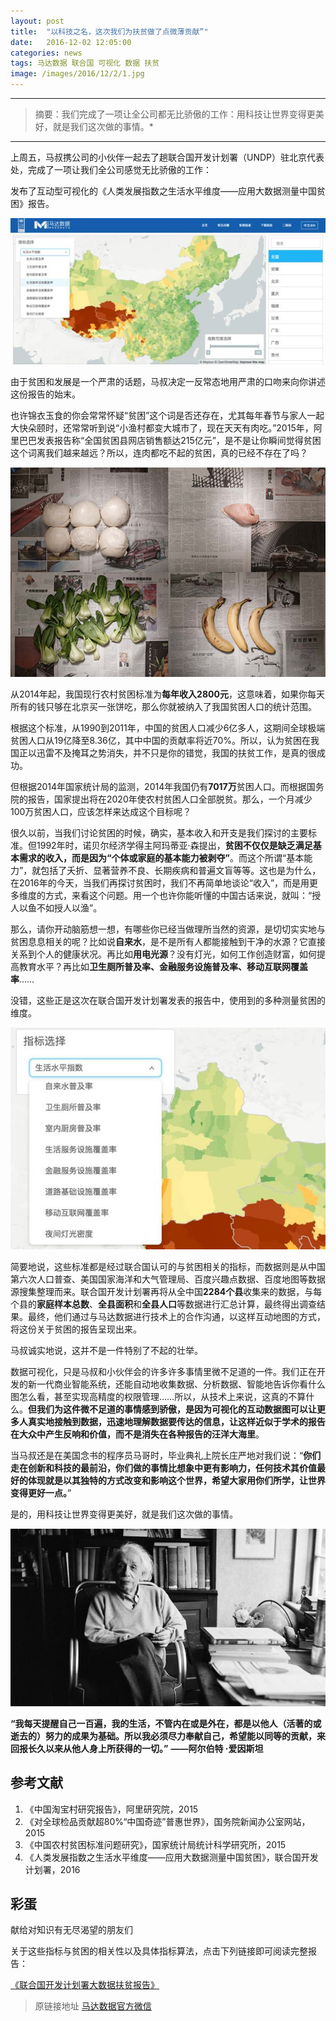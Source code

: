 ```yaml
---
layout: post
title:  "以科技之名，这次我们为扶贫做了点微薄贡献”"
date:   2016-12-02 12:05:00
categories: news
tags: 马达数据 联合国 可视化 数据 扶贫 
image: /images/2016/12/2/1.jpg
---
```


---------
>摘要：我们完成了一项让全公司都无比骄傲的工作：用科技让世界变得更美好，就是我们这次做的事情。*

--------
上周五，马叔携公司的小伙伴一起去了趟联合国开发计划署（UNDP）驻北京代表处，完成了一项让我们全公司感觉无比骄傲的工作：

发布了互动型可视化的《人类发展指数之生活水平维度——应用大数据测量中国贫困》报告。

![alt text](/images/2016/12/2/2.jpg)

由于贫困和发展是一个严肃的话题，马叔决定一反常态地用严肃的口吻来向你讲述这份报告的始末。
 
也许锦衣玉食的你会常常怀疑“贫困”这个词是否还存在，尤其每年春节与家人一起大快朵颐时，还常常听到说“小渔村都变大城市了，现在天天有肉吃。”2015年，阿里巴巴发表报告称“全国贫困县网店销售额达215亿元”，是不是让你瞬间觉得贫困这个词离我们越来越远？所以，连肉都吃不起的贫困，真的已经不存在了吗？

![alt text](/images/2016/12/2/3.jpeg)

从2014年起，我国现行农村贫困标准为**每年收入2800元**，这意味着，如果你每天所有的钱只够在北京买一张饼吃，那么你就被纳入了我国贫困人口的统计范围。
 
根据这个标准，从1990到2011年，中国的贫困人口减少6亿多人，这期间全球极端贫困人口从19亿降至8.36亿，其中中国的贡献率将近70%。所以，认为贫困在我国正以迅雷不及掩耳之势消失，并不只是你的错觉，我国的扶贫工作，是真的很成功。
 
但根据2014年国家统计局的监测，2014年我国仍有**7017万**贫困人口。而根据国务院的报告，国家提出将在2020年使农村贫困人口全部脱贫。那么，一个月减少100万贫困人口，应该怎样来达成这个目标呢？
 
很久以前，当我们讨论贫困的时候，确实，基本收入和开支是我们探讨的主要标准。但1992年时，诺贝尔经济学得主阿玛蒂亚·森提出，**贫困不仅仅是缺乏满足基本需求的收入，而是因为“个体或家庭的基本能力被剥夺”**。而这个所谓“基本能力”，就包括了夭折、显著营养不良、长期疾病和普遍文盲等等。这也是为什么，在2016年的今天，当我们再探讨贫困时，我们不再简单地谈论“收入”，而是用更多维度的方式，来看这个问题。用一个也许你能听懂的中国古话来说，就叫：“授人以鱼不如授人以渔”。
 
那么，请你开动脑筋想一想，有哪些你已经当做理所当然的资源，是切切实实地与贫困息息相关的呢？比如说**自来水**，是不是所有人都能接触到干净的水源？它直接关系到个人的健康状况。再比如**用电光源**？没有灯光，如何工作创造财富，如何提高教育水平？再比如**卫生厕所普及率、金融服务设施普及率、移动互联网覆盖率**……
 
没错，这些正是这次在联合国开发计划署发表的报告中，使用到的多种测量贫困的维度。

![alt text](/images/2016/12/2/4.jpg)

简要地说，这些标准都是经过联合国认可的与贫困相关的指标，而数据则是从中国第六次人口普查、美国国家海洋和大气管理局、百度兴趣点数据、百度地图等数据源搜集整理而来。联合国开发计划署再将从全中国**2284个县**收集来的数据，与每个县的**家庭样本总数**、**全县面积**和**全县人口**等数据进行汇总计算，最终得出调查结果。最终，他们通过与马达数据进行技术上的合作沟通，以这样互动地图的方式，将这份关于贫困的报告呈现出来。

马叔诚实地说，这并不是一件特别了不起的壮举。

数据可视化，只是马叔和小伙伴会的许多许多事情里微不足道的一件。我们正在开发的新一代商业智能系统，还能自动地收集数据、分析数据、智能地告诉你看什么图怎么看，甚至实现高精度的权限管理……所以，从技术上来说，这真的不算什么。**但我们为这件微不足道的事情感到骄傲，是因为可视化的互动数据图可以让更多人真实地接触到数据，迅速地理解数据要传达的信息，让这样近似于学术的报告在大众中产生反响和价值，而不是消失在各种报告的汪洋大海里**。
 
当马叔还是在美国念书的程序员马哥时，毕业典礼上院长庄严地对我们说：“**你们走在创新和科技的最前沿，你们做的事情比想象中更有影响力，任何技术其价值最好的体现就是以其独特的方式改变和影响这个世界，希望大家用你们所学，让世界变得更好一点。**”
 
是的，用科技让世界变得更美好，就是我们这次做的事情。

![alt text](/images/2016/12/2/5.jpg)

**“我每天提醒自己一百遍，我的生活，不管内在或是外在，都是以他人（活著的或逝去的）努力的成果为基础。所以我必须尽力奉献自己，希望能以同等的贡献，来回报长久以来从他人身上所获得的一切。”**
**——阿尔伯特 ·爱因斯坦**


## 参考文献
1. 《中国淘宝村研究报告》，阿里研究院，2015
2. 《对全球检品贡献超80%“中国奇迹”普惠世界》，国务院新闻办公室网站，2015 
3. 《中国农村贫困标准问题研究》，国家统计局统计科学研究所，2015
4. 《人类发展指数之生活水平维度——应用大数据测量中国贫困》，联合国开发计划署，2016


## 彩蛋
献给对知识有无尽渴望的朋友们

关于这些指标与贫困的相关性以及具体指标算法，点击下列链接即可阅读完整报告：

[《联合国开发计划署大数据扶贫报告》](http://www.cn.undp.org/content/dam/china/img/povred/UNDP-CH-PR.-Publications-Measuring%20Poverty%20with%20Big%20Data%20in%20China-reduced.pdf)


> 原链接地址 [马达数据官方微信](http://mp.weixin.qq.com/s/wwURueuZEh0SwgrGK51XYQ)
